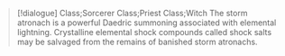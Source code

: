 >[!dialogue] Class;Sorcerer Class;Priest Class;Witch
>The storm atronach is a powerful Daedric summoning associated with elemental lightning. Crystalline elemental shock compounds called shock salts may be salvaged from the remains of banished storm atronachs.